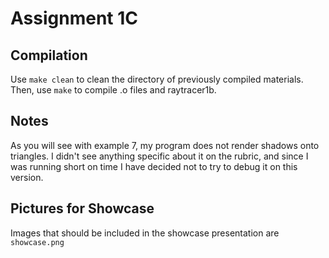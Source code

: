 # Assignment 1C
## Compilation
Use `make clean` to clean the directory of previously compiled materials. Then, use `make` to compile .o files and raytracer1b.

## Notes
As you will see with example 7, my program does not render shadows onto triangles. I didn't see anything specific about it on the rubric, and since I was running short on time I have decided not to try to debug it on this version.
## Pictures for Showcase
Images that should be included in the showcase presentation are `showcase.png`